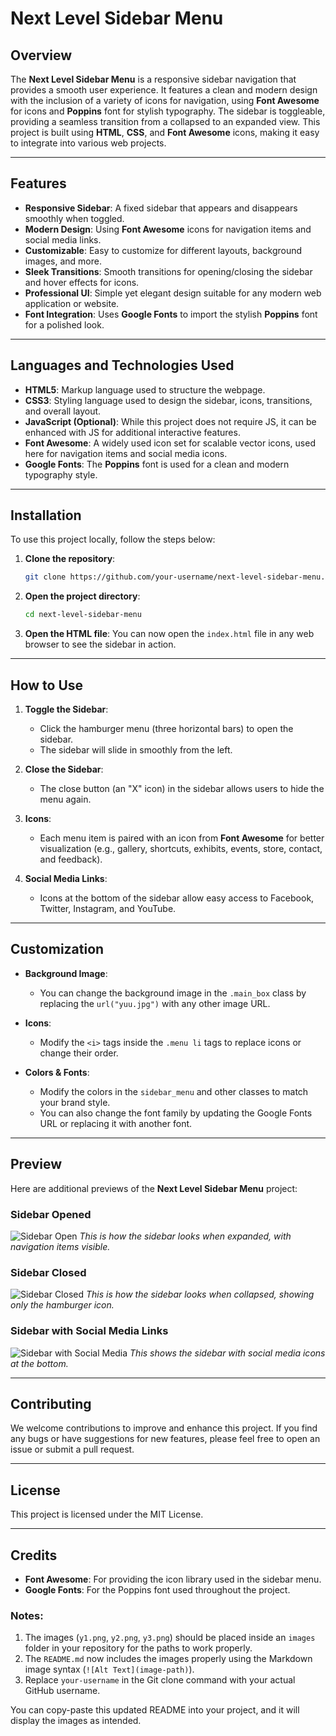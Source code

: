 # Next Level Sidebar Menu

## Overview
The **Next Level Sidebar Menu** is a responsive sidebar navigation that provides a smooth user experience. It features a clean and modern design with the inclusion of a variety of icons for navigation, using **Font Awesome** for icons and **Poppins** font for stylish typography. The sidebar is toggleable, providing a seamless transition from a collapsed to an expanded view. This project is built using **HTML**, **CSS**, and **Font Awesome** icons, making it easy to integrate into various web projects.

---

## Features
- **Responsive Sidebar**: A fixed sidebar that appears and disappears smoothly when toggled.
- **Modern Design**: Using **Font Awesome** icons for navigation items and social media links.
- **Customizable**: Easy to customize for different layouts, background images, and more.
- **Sleek Transitions**: Smooth transitions for opening/closing the sidebar and hover effects for icons.
- **Professional UI**: Simple yet elegant design suitable for any modern web application or website.
- **Font Integration**: Uses **Google Fonts** to import the stylish **Poppins** font for a polished look.

---

## Languages and Technologies Used

- **HTML5**: Markup language used to structure the webpage.
- **CSS3**: Styling language used to design the sidebar, icons, transitions, and overall layout.
- **JavaScript (Optional)**: While this project does not require JS, it can be enhanced with JS for additional interactive features.
- **Font Awesome**: A widely used icon set for scalable vector icons, used here for navigation items and social media icons.
- **Google Fonts**: The **Poppins** font is used for a clean and modern typography style.

---

## Installation

To use this project locally, follow the steps below:

1. **Clone the repository**:
   ```bash
   git clone https://github.com/your-username/next-level-sidebar-menu.git
   ```
   
2. **Open the project directory**:
   ```bash
   cd next-level-sidebar-menu
   ```

3. **Open the HTML file**:
   You can now open the `index.html` file in any web browser to see the sidebar in action.

---

## How to Use

1. **Toggle the Sidebar**: 
   - Click the hamburger menu (three horizontal bars) to open the sidebar.
   - The sidebar will slide in smoothly from the left.
   
2. **Close the Sidebar**:
   - The close button (an "X" icon) in the sidebar allows users to hide the menu again.

3. **Icons**:
   - Each menu item is paired with an icon from **Font Awesome** for better visualization (e.g., gallery, shortcuts, exhibits, events, store, contact, and feedback).
   
4. **Social Media Links**:
   - Icons at the bottom of the sidebar allow easy access to Facebook, Twitter, Instagram, and YouTube.

---

## Customization

- **Background Image**: 
   - You can change the background image in the `.main_box` class by replacing the `url("yuu.jpg")` with any other image URL.
   
- **Icons**:
   - Modify the `<i>` tags inside the `.menu li` tags to replace icons or change their order.
   
- **Colors & Fonts**:
   - Modify the colors in the `sidebar_menu` and other classes to match your brand style.
   - You can also change the font family by updating the Google Fonts URL or replacing it with another font.

---

## Preview

Here are additional previews of the **Next Level Sidebar Menu** project:

### Sidebar Opened
![Sidebar Open](.y1.png)
*This is how the sidebar looks when expanded, with navigation items visible.*

### Sidebar Closed
![Sidebar Closed](.y2.png)
*This is how the sidebar looks when collapsed, showing only the hamburger icon.*

### Sidebar with Social Media Links
![Sidebar with Social Media](.y3.png)
*This shows the sidebar with social media icons at the bottom.*

---

## Contributing

We welcome contributions to improve and enhance this project. If you find any bugs or have suggestions for new features, please feel free to open an issue or submit a pull request.

---

## License

This project is licensed under the MIT License.

---

## Credits

- **Font Awesome**: For providing the icon library used in the sidebar menu.
- **Google Fonts**: For the Poppins font used throughout the project.

### Notes:
1. The images (`y1.png`, `y2.png`, `y3.png`) should be placed inside an `images` folder in your repository for the paths to work properly.
2. The `README.md` now includes the images properly using the Markdown image syntax (`![Alt Text](image-path)`).
3. Replace `your-username` in the Git clone command with your actual GitHub username.

You can copy-paste this updated README into your project, and it will display the images as intended.
